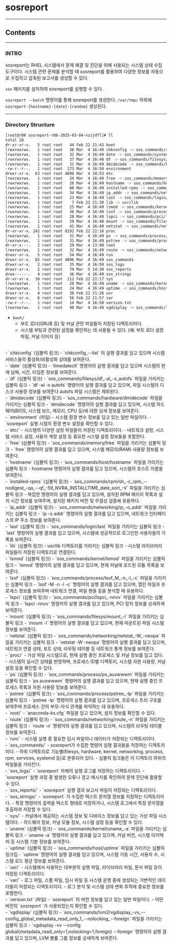 # sosreport
---

## Contents
---

### INTRO

sosreport는 RHEL 시스템에서 문제 해결 및 진단을 위해 사용되는 시스템 상태 수집 도구이다. 시스템 관련 문제를 분석할 때 sosreport를 활용하여 다양한 정보를 자동으로 수집하고 압축된 보고서를 생성할 수 있다.

`sos` 패키지를 설치하여 sosreport를 실행할 수 있다.

`sosreport --batch`  명령어를 통해 sosreport를 생성한다. `/var/tmp/` 하위에 `sosreport-{hostname}-{date}-{random}` 생성된다.

---

### Directory Structure

```sh
[root@r86 sosreport-r86-2025-03-04-nzzjdfl]# ll
total 28
dr-xr-xr-x.   5 root root   44 Feb 22 21:43 boot
lrwxrwxrwx.   1 root root   38 Mar  4 16:49 chkconfig -> sos_commands/services/chkconfig_--list
lrwxrwxrwx.   1 root root   32 Mar  4 16:49 date -> sos_commands/systemd/timedatectl
lrwxrwxrwx.   1 root root   37 Mar  4 16:48 df -> sos_commands/filesys/df_-al_-x_autofs
lrwxrwxrwx.   1 root root   31 Mar  4 16:49 dmidecode -> sos_commands/hardware/dmidecode
-rw-r--r--.   1 root root  173 Mar  4 16:50 environment
drwxr-xr-x.  63 root root 4096 Mar  4 10:53 etc
lrwxrwxrwx.   1 root root   24 Mar  4 16:49 free -> sos_commands/memory/free
lrwxrwxrwx.   1 root root   26 Mar  4 16:49 hostname -> sos_commands/host/hostname
lrwxrwxrwx.   1 root root   80 Mar  4 16:49 installed-rpms -> sos_commands/rpm/sh_-c_rpm_--nodigest_-qa_--qf_-59_NVRA_INSTALLTIME_date_sort_-V
lrwxrwxrwx.   1 root root   34 Mar  4 16:49 ip_addr -> sos_commands/networking/ip_-o_addr
lrwxrwxrwx.   1 root root   23 Mar  4 16:49 last -> sos_commands/login/last
lrwxrwxrwx.   1 root root    7 Feb 22 21:30 lib -> usr/lib
lrwxrwxrwx.   1 root root   25 Mar  4 16:49 lsmod -> sos_commands/kernel/lsmod
lrwxrwxrwx.   1 root root   36 Mar  4 16:49 lsof -> sos_commands/process/lsof_M_-n_-l_-c
lrwxrwxrwx.   1 root root   28 Mar  4 16:49 lspci -> sos_commands/pci/lspci_-nnvv
lrwxrwxrwx.   1 root root   29 Mar  4 16:48 mount -> sos_commands/filesys/mount_-l
lrwxrwxrwx.   1 root root   41 Mar  4 16:49 netstat -> sos_commands/networking/netstat_-W_-neopa
dr-xr-xr-x. 242 root root 8192 Feb 22 22:16 proc
lrwxrwxrwx.   1 root root   31 Mar  4 16:49 ps -> sos_commands/process/ps_auxwwwm
lrwxrwxrwx.   1 root root   31 Mar  4 16:49 pstree -> sos_commands/process/pstree_-lp
dr-xr-x---.   2 root root   29 Mar  4 13:40 root
lrwxrwxrwx.   1 root root   32 Mar  4 16:49 route -> sos_commands/networking/route_-n
drwxr-xr-x.   5 root root   54 Mar  4 16:49 run
drwxr-xr-x.  82 root root 4096 Mar  4 16:49 sos_commands
drwxr-xr-x.   2 root root   35 Mar  4 16:50 sos_logs
drwxr-xr-x.   2 root root   74 Mar  5 14:30 sos_reports
drwx------.   4 root root   36 Mar  4 16:49 sos_strings
dr-xr-xr-x.  10 root root  112 Feb 22 22:17 sys
lrwxrwxrwx.   1 root root   28 Mar  4 16:49 uname -> sos_commands/kernel/uname_-a
lrwxrwxrwx.   1 root root   24 Mar  4 16:49 uptime -> sos_commands/host/uptime
drwxr-xr-x.   4 root root   30 Feb 22 21:26 usr
drwxr-xr-x.   6 root root   56 Feb 22 21:57 var
-rw-r--r--.   1 root root   14 Mar  4 16:50 version.txt
lrwxrwxrwx.   1 root root   90 Mar  4 16:49 vgdisplay -> sos_commands/lvm2/vgdisplay_-vv_--config_global_metadata_read_only_1_--nolocking_--foreign
```

- `boot/`
  - 부트 로더(GRUB 등) 및 커널 관련 파일들이 저장된 디렉토리이다. 
  - 시스템 부팅과 관련된 설정을 확인하는 데 사용될 수 있다. (예: 부트 로더 설정 파일, 커널 이미지 등)
</br>
- `chkconfig` (심볼릭 링크)
  - `chkconfig_--list` 의 실행 결과를 담고 있으며 시스템 서비스들의 활성화/비활성화 상태를 보여준다.
</br>
- `date` (심볼릭 링크)
  - `timedatectl` 명령어의 실행 결과를 담고 있으며 시스템의 현재 날짜, 시간, 타임존 정보를 보여준다.
</br>
- `df` (심볼릭 링크)
  - `sos_commands/filesys/df_-al_-x_autofs` 파일을 가리키는 심볼릭 링크 
  - `df -al -x autofs` 명령어의 실행 결과를 담고 있으며, 파일 시스템의 디스크 사용량 정보를 보여준다 autofs 파일 시스템은 제외된다.
</br>
- `dmidecode` (심볼릭 링크)
  - `sos_commands/hardware/dmidecode` 파일을 가리키는 심볼릭 링크
  - `dmidecode` 명령어의 실행 결과를 담고 있으며, 시스템 하드웨어(BIOS, 시스템 보드, 메모리, CPU 등)에 대한 상세 정보를 보여준다.
</br>
- `environment` (파일)
  - 시스템 환경 변수 정보를 담고 있는 일반 파일이다.
  - `sosreport` 실행 시점의 환경 변수 설정을 확인할 수 있다.
</br>
- `etc/`
  - 시스템의 다양한 설정 파일들이 저장된 디렉토리이다. 
  - 네트워크 설정, 시스템 서비스 설정, 사용자 계정 설정 등 중요한 시스템 설정 정보들을 포함한다.
</br>
- `free` (심볼릭 링크)
  - `sos_commands/memory/free` 파일을 가리키는 심볼릭 링크
  - `free` 명령어의 실행 결과를 담고 있으며, 시스템 메모리(RAM) 사용량 정보를 보여준다.
</br>
- `hostname` (심볼릭 링크)
  - `sos_commands/host/hostname` 파일을 가리키는 심볼릭 링크
  - hostname 명령어의 실행 결과를 담고 있으며, 시스템의 호스트 이름을 보여준다.
</br>
- `installed-rpms` (심볼릭 링크)
  - `sos_commands/rpm/sh_-c_rpm_--nodigest_-qa_--qf_-59_NVRA_INSTALLTIME_date_sort_-V` 파일을 가리키는 심볼릭 링크 
  - 복잡한 명령어의 실행 결과를 담고 있으며, 설치된 RPM 패키지 목록과 설치 시간 정보를 보여주며, 설치된 패키지 버전 및 무결성 검증에 유용하다.
</br>
- `ip_addr` (심볼릭 링크)
  - `sos_commands/networking/ip_-o_addr` 파일을 가리키는 심볼릭 링크
  - `ip -o addr` 명령어의 실행 결과를 담고 있으며, 네트워크 인터페이스의 IP 주소 정보를 보여준다.
</br>
- `last` (심볼릭 링크)
  - `sos_commands/login/last` 파일을 가리키는 심볼릭 링크
  - `last` 명령어의 실행 결과를 담고 있으며, 시스템에 성공적으로 로그인한 사용자들의 기록을 보여준다.
</br>
- `lib` (심볼릭 링크)
  - usr/lib 디렉토리를 가리키는 심볼릭 링크
  - 시스템 라이브러리 파일들이 저장된 디렉토리로 연결된다.
</br>
- `lsmod` (심볼릭 링크) 
  - `sos_commands/kernel/lsmod` 파일을 가리키는 심볼릭 링크
  - `lsmod` 명령어의 실행 결과를 담고 있으며, 현재 커널에 로드된 모듈 목록을 보여준다.
</br>
- `lsof` (심볼릭 링크)
  - `sos_commands/process/lsof_M_-n_-l_-c` 파일을 가리키는 심볼릭 링크
  - `lsof -M -n -l -c` 명령어의 실행 결과를 담고 있으며, 열린 파일과 프로세스 정보를 보여주며 네트워크 연결, 파일 핸들 등을 분석할 때 유용하다.
</br>
- `lspci` (심볼릭 링크)
  - `sos_commands/pci/lspci_-nnvv` 파일을 가리키는 심볼릭 링크
  - `lspci -nnvv` 명령어의 실행 결과를 담고 있으며, PCI 장치 정보를 상세하게 보여준다.
</br>
- `mount` (심볼릭 링크)
  - `sos_commands/filesys/mount_-l` 파일을 가리키는 심볼릭 링크 
  - `mount -l` 명령어의 실행 결과를 담고 있으며, 현재 마운트된 파일 시스템 정보를 보여준다.
</br>
- `netstat` (심볼릭 링크)
  - `sos_commands/networking/netstat_-W_-neopa` 파일을 가리키는 심볼릭 링크
  - `netstat -W -neopa` 명령어의 실행 결과를 담고 있으며, 네트워크 연결 상태, 포트 상태, 라우팅 테이블 등 네트워크 통계 정보를 보여준다.
</br>
- `proc/`
  - 가상 파일 시스템으로, 현재 실행 중인 프로세스 및 커널 정보를 담고 있다.
  - 시스템의 실시간 상태를 반영하며, 프로세스 ID별 디렉토리, 시스템 자원 사용량, 커널 설정 등을 확인할 수 있다.
</br>
- `ps` (심볼릭 링크)
  - `sos_commands/process/ps_auxwwwm` 파일을 가리키는 심볼릭 링크
  - `ps auxwwwm` 명령어의 실행 결과를 담고 있으며, 현재 실행 중인 프로세스 목록과 자원 사용량 정보를 보여준다.
</br>
- `pstree` (심볼릭 링크)
  - `sos_commands/process/pstree_-lp` 파일을 가리키는 심볼릭 링크
  - `pstree -lp` 명령어의 실행 결과를 담고 있으며, 프로세스 트리 구조를 보여주며 프로세스 간의 부모-자식 관계를 파악하는 데 유용하다.
</br>
- `root/`
  - `anaconda-ks.cfg` 파일을 담고 있으며, 설치 정보를 확인할 수 있다.
</br>
- `route` (심볼릭 링크)
  - `sos_commands/networking/route_-n` 파일을 가리키는 심볼릭 링크
  - `route -n` 명령어의 실행 결과를 담고 있으며, 시스템의 라우팅 테이블 정보를 보여준다.
</br>
- `run/`
  - 시스템 실행 중 필요한 임시 파일이나 데이터가 저장되는 디렉토리이다.
</br>
- `sos_commands/`
  - sosreport가 수집한 명령어 실행 결과들을 저장하는 디렉토리이다.
  - 하위 디렉토리로 기능별(filesys, hardware, kernel, networking, process, rpm, services, systemd 등)로 분류되어 있다. 
  - 심볼릭 링크들은 이 디렉토리 하위의 파일들을 가리킨다.
</br>
- `sos_logs/`
  - `sosreport` 자체의 실행 로그를 저장하는 디렉토리이다. 
  - `sosreport` 실행 과정 중 발생한 오류나 경고 메시지를 확인하여 문제 진단에 활용할 수 있다.
</br>
- `sos_reports/`
  - `sosreport` 실행 결과 보고서 파일이 저장되는 디렉토리이다.
</br>
- `sos_strings/`
  - `sosreport` 가 수집한 텍스트 문자열 정보를 저장하는 디렉토리이다. 
  - 특정 명령어의 출력을 텍스트 형태로 저장하거나, 시스템 로그에서 특정 문자열을 추출하여 저장할 수 있다.
</br>
- `sys/`
  - 커널에서 제공하는 시스템 정보 및 디바이스 정보를 담고 있는 가상 파일 시스템이다.
  - 하드웨어 정보, 커널 모듈 정보, 시스템 설정 등을 확인할 수 있다.
</br>
- `uname` (심볼릭 링크)
  - `sos_commands/kernel/uname_-a` 파일을 가리키는 심볼릭 링크
  - `uname -a` 명령어의 실행 결과를 담고 있으며, 커널 버전, 시스템 아키텍처 등 시스템 기본 정보를 보여준다.
</br>
- `uptime` (심볼릭 링크)
  - `sos_commands/host/uptime` 파일을 가리키는 심볼릭 링크입
  - `uptime` 명령어의 실행 결과를 담고 있으며, 시스템 가동 시간, 사용자 수, 시스템 로드 평균 정보를 보여준다.
</br>
- `usr/`
  - 시스템에서 사용하는 대부분의 실행 파일, 라이브러리 파일, 문서 파일 등이 저장된 디렉토리이다.
</br>
- `var/`
  - 로그 파일, 스풀 파일, 임시 파일 등 시스템 운영 중에 생성되는 가변적인 데이터들이 저장되는 디렉토리이다. 
  - 로그 분석 및 시스템 상태 변화 추적에 중요한 정보를 포함한다.
</br>
- `version.txt` (파일)
  - `sosreport` 의 버전 정보를 담고 있는 일반 파일이다. 
  - 어떤 버전의 `sosreport` 가 사용되었는지 확인할 수 있다.
</br>
- `vgdisplay` (심볼릭 링크)
  - `sos_commands/lvm2/vgdisplay_-vv_--config_global_metadata_read_only_1_--nolocking_--foreign` 파일을 가리키는 심볼릭 링크
  - `vgdisplay -vv --config global{metadata_read_only=1,nolocking=1,foreign} --foreign` 명령어의 실행 결과를 담고 있으며, LVM 볼륨 그룹 정보를 상세하게 보여준다.




